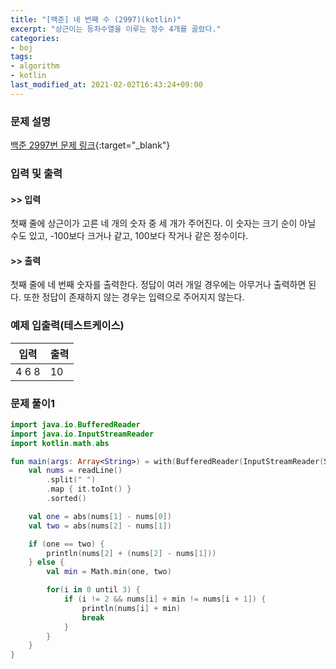 ```yaml
---
title: "[백준] 네 번째 수 (2997)(kotlin)"
excerpt: "상근이는 등차수열을 이루는 정수 4개를 골랐다."
categories:
- boj
tags:
- algorithm
- kotlin
last_modified_at: 2021-02-02T16:43:24+09:00
---
```



### 문제 설명
[백준 2997번 문제 링크](https://www.acmicpc.net/problem/2997#description){:target="_blank"}




### 입력 및 출력
#### >> 입력
첫째 줄에 상근이가 고른 네 개의 숫자 중 세 개가 주어진다. 이 숫자는 크기 순이 아닐 수도 있고, \-100보다 크거나 같고, 100보다 작거나 같은 정수이다.



#### >> 출력
첫째 줄에 네 번째 숫자를 출력한다. 정답이 여러 개일 경우에는 아무거나 출력하면 된다. 또한 정답이 존재하지 않는 경우는 입력으로 주어지지 않는다.





### 예제 입출력(테스트케이스)


|입력|출력|
|-----|------|
|4 6 8|10|




### 문제 풀이1
```kotlin
import java.io.BufferedReader
import java.io.InputStreamReader
import kotlin.math.abs

fun main(args: Array<String>) = with(BufferedReader(InputStreamReader(System.`in`))) {
    val nums = readLine()
        .split(" ")
        .map { it.toInt() }
        .sorted()

    val one = abs(nums[1] - nums[0])
    val two = abs(nums[2] - nums[1])

    if (one == two) {
        println(nums[2] + (nums[2] - nums[1]))
    } else {
        val min = Math.min(one, two)

        for(i in 0 until 3) {
            if (i != 2 && nums[i] + min != nums[i + 1]) {
                println(nums[i] + min)
                break
            }
        }
    }
}
```